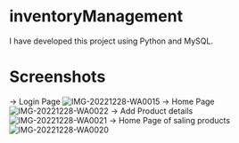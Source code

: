 # inventoryManagement
I have developed this project using Python and MySQL.
# Screenshots
-> Login Page
![IMG-20221228-WA0015](https://user-images.githubusercontent.com/113491086/209926503-15c10aac-cbfd-4277-8d7c-826af0a9b93a.jpg)
-> Home Page
![IMG-20221228-WA0022](https://user-images.githubusercontent.com/113491086/209927100-f1bc1038-2f4e-41be-9cee-c89a9f070488.jpg)
-> Add Product details
![IMG-20221228-WA0021](https://user-images.githubusercontent.com/113491086/209927147-4affdbb9-90d9-4541-9286-d7361d79ddb0.jpg)
-> Home Page of saling products
![IMG-20221228-WA0020](https://user-images.githubusercontent.com/113491086/209927184-eba8da3b-c24f-4735-85fa-86e1bb50e79f.jpg)
